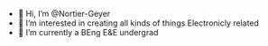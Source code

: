 - 👋 Hi, I’m @Nortier-Geyer
- 👀 I’m interested in creating all kinds of things Electronicly related
- 🌱 I’m currently a BEng E&E undergrad
